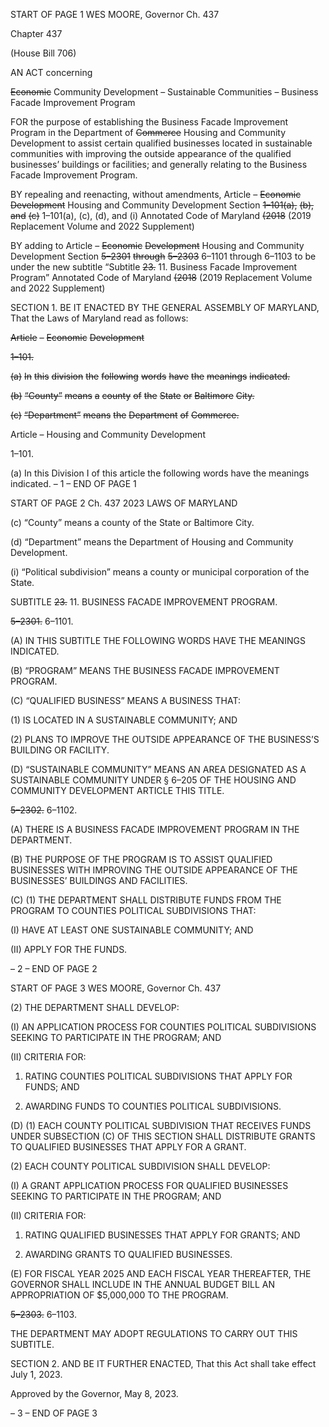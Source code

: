 START OF PAGE 1
WES MOORE, Governor Ch. 437

Chapter 437

(House Bill 706)

AN ACT concerning

~~Economic~~ Community Development – Sustainable Communities – Business
Facade Improvement Program

FOR the purpose of establishing the Business Facade Improvement Program in the
Department of ~~Commerce~~ Housing and Community Development to assist certain
qualified businesses located in sustainable communities with improving the outside
appearance of the qualified businesses’ buildings or facilities; and generally relating
to the Business Facade Improvement Program.

BY repealing and reenacting, without amendments,
Article – ~~Economic~~ ~~Development~~ Housing and Community Development
Section ~~1–101(a),~~ ~~(b),~~ ~~and~~ ~~(c)~~ 1–101(a), (c), (d), and (i)
Annotated Code of Maryland
~~(2018~~ (2019 Replacement Volume and 2022 Supplement)

BY adding to
Article – ~~Economic~~ ~~Development~~ Housing and Community Development
Section ~~5–2301~~ ~~through~~ ~~5–2303~~ 6–1101 through 6–1103 to be under the new subtitle
“Subtitle ~~23.~~ 11. Business Facade Improvement Program”
Annotated Code of Maryland
~~(2018~~ (2019 Replacement Volume and 2022 Supplement)

SECTION 1. BE IT ENACTED BY THE GENERAL ASSEMBLY OF MARYLAND,
That the Laws of Maryland read as follows:

~~Article~~ ~~–~~ ~~Economic~~ ~~Development~~

~~1–101.~~

~~(a)~~ ~~In~~ ~~this~~ ~~division~~ ~~the~~ ~~following~~ ~~words~~ ~~have~~ ~~the~~ ~~meanings~~ ~~indicated.~~

~~(b)~~ ~~“County”~~ ~~means~~ ~~a~~ ~~county~~ ~~of~~ ~~the~~ ~~State~~ ~~or~~ ~~Baltimore~~ ~~City.~~

~~(c)~~ ~~“Department”~~ ~~means~~ ~~the~~ ~~Department~~ ~~of~~ ~~Commerce.~~

Article – Housing and Community Development

1–101.

(a) In this Division I of this article the following words have the meanings
indicated.
– 1 –
END OF PAGE 1

START OF PAGE 2
Ch. 437 2023 LAWS OF MARYLAND

(c) “County” means a county of the State or Baltimore City.

(d) “Department” means the Department of Housing and Community
Development.

(i) “Political subdivision” means a county or municipal corporation of the State.

SUBTITLE ~~23.~~ 11. BUSINESS FACADE IMPROVEMENT PROGRAM.

~~5–2301.~~ 6–1101.

(A) IN THIS SUBTITLE THE FOLLOWING WORDS HAVE THE MEANINGS
INDICATED.

(B) “PROGRAM” MEANS THE BUSINESS FACADE IMPROVEMENT PROGRAM.

(C) “QUALIFIED BUSINESS” MEANS A BUSINESS THAT:

(1) IS LOCATED IN A SUSTAINABLE COMMUNITY; AND

(2) PLANS TO IMPROVE THE OUTSIDE APPEARANCE OF THE
BUSINESS’S BUILDING OR FACILITY.

(D) “SUSTAINABLE COMMUNITY” MEANS AN AREA DESIGNATED AS A
SUSTAINABLE COMMUNITY UNDER § 6–205 OF THE HOUSING AND COMMUNITY
DEVELOPMENT ARTICLE THIS TITLE.

~~5–2302.~~ 6–1102.

(A) THERE IS A BUSINESS FACADE IMPROVEMENT PROGRAM IN THE
DEPARTMENT.

(B) THE PURPOSE OF THE PROGRAM IS TO ASSIST QUALIFIED BUSINESSES
WITH IMPROVING THE OUTSIDE APPEARANCE OF THE BUSINESSES’ BUILDINGS AND
FACILITIES.

(C) (1) THE DEPARTMENT SHALL DISTRIBUTE FUNDS FROM THE
PROGRAM TO COUNTIES POLITICAL SUBDIVISIONS THAT:

(I) HAVE AT LEAST ONE SUSTAINABLE COMMUNITY; AND

(II) APPLY FOR THE FUNDS.

– 2 –
END OF PAGE 2

START OF PAGE 3
WES MOORE, Governor Ch. 437

(2) THE DEPARTMENT SHALL DEVELOP:

(I) AN APPLICATION PROCESS FOR COUNTIES POLITICAL
SUBDIVISIONS SEEKING TO PARTICIPATE IN THE PROGRAM; AND

(II) CRITERIA FOR:

1. RATING COUNTIES POLITICAL SUBDIVISIONS THAT
APPLY FOR FUNDS; AND

2. AWARDING FUNDS TO COUNTIES POLITICAL
SUBDIVISIONS.

(D) (1) EACH COUNTY POLITICAL SUBDIVISION THAT RECEIVES FUNDS
UNDER SUBSECTION (C) OF THIS SECTION SHALL DISTRIBUTE GRANTS TO
QUALIFIED BUSINESSES THAT APPLY FOR A GRANT.

(2) EACH COUNTY POLITICAL SUBDIVISION SHALL DEVELOP:

(I) A GRANT APPLICATION PROCESS FOR QUALIFIED
BUSINESSES SEEKING TO PARTICIPATE IN THE PROGRAM; AND

(II) CRITERIA FOR:

1. RATING QUALIFIED BUSINESSES THAT APPLY FOR
GRANTS; AND

2. AWARDING GRANTS TO QUALIFIED BUSINESSES.

(E) FOR FISCAL YEAR 2025 AND EACH FISCAL YEAR THEREAFTER, THE
GOVERNOR SHALL INCLUDE IN THE ANNUAL BUDGET BILL AN APPROPRIATION OF
$5,000,000 TO THE PROGRAM.

~~5–2303.~~ 6–1103.

THE DEPARTMENT MAY ADOPT REGULATIONS TO CARRY OUT THIS SUBTITLE.

SECTION 2. AND BE IT FURTHER ENACTED, That this Act shall take effect July
1, 2023.

Approved by the Governor, May 8, 2023.

– 3 –
END OF PAGE 3